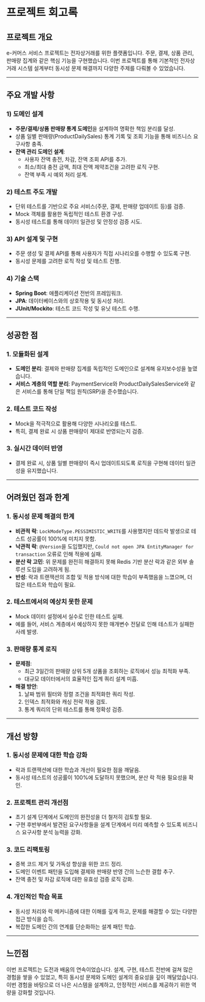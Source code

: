 # 프로젝트 회고록

## 프로젝트 개요

e-커머스 서비스 프로젝트는 전자상거래를 위한 플랫폼입니다.
주문, 결제, 상품 관리, 판매량 집계와 같은 핵심 기능을 구현했습니다.
이번 프로젝트를 통해 기본적인 전자상거래 시스템 설계부터 동시성 문제 해결까지 다양한 주제를 다뤄볼 수 있었습니다.

---

## 주요 개발 사항

### 1) **도메인 설계**

- **주문/결제/상품 판매량 통계 도메인**을 설계하여 명확한 책임 분리를 달성.
- 상품 일별 판매량(ProductDailySales) 통계 기록 및 조회 기능을 통해 비즈니스 요구사항 충족.
- **잔액 관리 도메인 설계**:
    - 사용자 잔액 충전, 차감, 잔액 조회 API를 추가.
    - 최소/최대 충전 금액, 최대 잔액 제약조건을 고려한 로직 구현.
    - 잔액 부족 시 예외 처리 설계.

### 2) **테스트 주도 개발**

- 단위 테스트를 기반으로 주요 서비스(주문, 결제, 판매량 업데이트 등)를 검증.
- Mock 객체를 활용한 독립적인 테스트 환경 구성.
- 동시성 테스트를 통해 데이터 일관성 및 안정성 검증 시도.

### 3) **API 설계 및 구현**

- 주문 생성 및 결제 API를 통해 사용자가 직접 시나리오를 수행할 수 있도록 구현.
- 동시성 문제를 고려한 로직 작성 및 테스트 진행.

### 4) **기술 스택**

- **Spring Boot**: 애플리케이션 전반의 프레임워크.
- **JPA**: 데이터베이스와의 상호작용 및 동시성 처리.
- **JUnit/Mockito**: 테스트 코드 작성 및 유닛 테스트 수행.

---

## 성공한 점

### 1. 모듈화된 설계

- **도메인 분리**: 결제와 판매량 집계를 독립적인 도메인으로 설계해 유지보수성을 높였습니다.
- **서비스 계층의 역할 분리**: PaymentService와 ProductDailySalesService와 같은 서비스를 통해 단일 책임 원칙(SRP)을 준수했습니다.

### 2. 테스트 코드 작성

- Mock을 적극적으로 활용해 다양한 시나리오를 테스트.
- 특히, 결제 완료 시 상품 판매량이 제대로 반영되는지 검증.

### 3. 실시간 데이터 반영

- 결제 완료 시, 상품 일별 판매량이 즉시 업데이트되도록 로직을 구현해 데이터 일관성을 유지했습니다.

---

## 어려웠던 점과 한계

### 1. **동시성 문제 해결의 한계**

- **비관적 락**: `LockModeType.PESSIMISTIC_WRITE`를 사용했지만 데드락 발생으로 테스트 성공률이 100%에 미치지 못함.
- **낙관적 락**: `@Version`을 도입했지만, `Could not open JPA EntityManager for transaction` 오류로 인해 적용에 실패.
- **분산 락 고민**: 위 문제를 완전히 해결하지 못해 Redis 기반 분산 락과 같은 외부 솔루션 도입을 고려하게 됨.
- **반성**: 락과 트랜잭션의 조합 및 적용 방식에 대한 학습이 부족했음을 느꼈으며, 더 많은 테스트와 학습이 필요.

### 2. **테스트에서의 예상치 못한 문제**

- Mock 데이터 설정에서 실수로 인한 테스트 실패.
- 예를 들어, 서비스 계층에서 예상하지 못한 매개변수 전달로 인해 테스트가 실패한 사례 발생.

### 3. **판매량 통계 로직**

- **문제점**:
    - 최근 3일간의 판매량 상위 5개 상품을 조회하는 로직에서 성능 최적화 부족.
    - 대규모 데이터에서의 효율적인 집계 쿼리 설계 미흡.
- **해결 방안**:
    1. 날짜 범위 필터와 정렬 조건을 최적화한 쿼리 작성.
    2. 인덱스 최적화와 캐싱 전략 적용 검토.
    3. 통계 쿼리의 단위 테스트를 통해 정확성 검증.

---

## 개선 방향

### 1. **동시성 문제에 대한 학습 강화**

- 락과 트랜잭션에 대한 학습과 개선이 필요한 점을 깨달음.
- 동시성 테스트의 성공률이 100%에 도달하지 못했으며, 분산 락 적용 필요성을 확인.

### 2. **프로젝트 관리 개선점**

- 초기 설계 단계에서 도메인의 완전성을 더 철저히 검토할 필요.
- 구현 후반부에서 발견된 요구사항들을 설계 단계에서 미리 예측할 수 있도록 비즈니스 요구사항 분석 능력을 강화.

### 3. **코드 리팩토링**

- 중복 코드 제거 및 가독성 향상을 위한 코드 정리.
- 도메인 이벤트 패턴을 도입해 결제와 판매량 반영 간의 느슨한 결합 추구.
- 잔액 충전 및 차감 로직에 대한 유효성 검증 로직 강화.

### 4. **개인적인 학습 목표**

- 동시성 처리와 락 메커니즘에 대한 이해를 깊게 하고, 문제를 해결할 수 있는 다양한 접근 방식을 습득.
- 복잡한 도메인 간의 연계를 단순화하는 설계 패턴 학습.

---

## 느낀점

이번 프로젝트는 도전과 배움의 연속이었습니다.
설계, 구현, 테스트 전반에 걸쳐 많은 경험을 쌓을 수 있었고, 특히 동시성 문제와 도메인 설계의 중요성을 깊이 깨달았습니다.
이번 경험을 바탕으로 더 나은 시스템을 설계하고, 안정적인 서비스를 제공하기 위한 역량을 강화할 것입니다.
